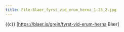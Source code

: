 ```yaml
---
title: File:Blaer_fyrst_vid_erum_herna_1-25_2.jpg
---
```


{{c}} [https://blaer.is/grein/fyrst-vid-erum-herna Blær]
